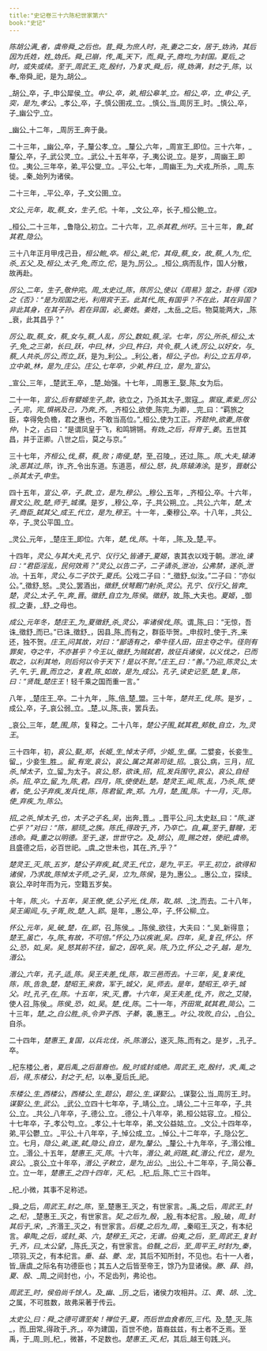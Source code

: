 ```yaml
---
title:"史记卷三十六陈杞世家第六"
book:"史记"
---
```

_陈胡公满_者，_虞帝舜_之后也。昔_舜_为庶人时，_尧_妻之二女，居于_妫汭_，其后因为氏姓，姓_妫氏_。_舜_已崩，传_禹_天下，而_舜_子_商均_为封国。_夏后_之时，或失或续。至于_周武王_克_殷纣_，乃复求_舜_后，得_妫满_，封之于_陈_，以奉_帝舜_祀，是为_胡公_。

_胡公_卒，子_申公犀侯_立。_申公_卒，弟_相公皋羊_立。_相公_卒，立_申公_子_突_，是为_孝公_。_孝公_卒，子_慎公圉戎_立。_慎公_当_周厉王_时。_慎公_卒，子_幽公宁_立。

_幽公_十二年，_周厉王_奔于彘。

二十三年，_幽公_卒，子_釐公孝_立。_釐公_六年，_周宣王_即位。三十六年，_釐公_卒，子_武公灵_立。_武公_十五年卒，子_夷公说_立。是岁，_周幽王_即位。_夷公_三年卒，弟_平公燮_立。_平公_七年，_周幽王_为_犬戎_所杀，_周_东徙。_秦_始列为诸侯。

二十三年，_平公_卒，子_文公圉_立。

_文公_元年，取_蔡_女，生子_佗_。十年，_文公_卒，长子_桓公鲍_立。

_桓公_二十三年，_鲁隐公_初立。二十六年，_卫_杀其君_州吁_。三十三年，_鲁_弑其君_隐公_。

三十八年正月甲戌己丑，_桓公鲍_卒。_桓公_弟_佗_，其母_蔡_女，故_蔡_人为_佗_杀_五父_及_桓公_太子_免_而立_佗_，是为_厉公_。_桓公_病而乱作，国人分散，故再赴。

_厉公_二年，生子_敬仲完_。_周_太史过_陈_，_陈厉公_使以《周易》筮之，卦得《观》之《否》：“是为观国之光，利用宾于王。此其代_陈_有国乎？不在此，其在异国？非此其身，在其子孙。若在异国，必_姜姓_。_姜姓_，_太岳_之后。物莫能两大，_陈_衰，此其昌乎？”

_厉公_取_蔡_女，_蔡_女与_蔡_人乱，_厉公_数如_蔡_淫。七年，_厉公_所杀_桓公_太子_免_之三弟，长曰_跃_，中曰_林_，少曰_杵臼_，共令_蔡_人诱_厉公_以好女，与_蔡_人共杀_厉公_而立_跃_，是为_利公_。_利公_者，_桓公_子也。_利公_立五月卒，立中弟_林_，是为_庄公_。_庄公_七年卒，少弟_杵臼_立，是为_宣公_。

_宣公_三年，_楚武王_卒，_楚_始强。十七年，_周惠王_娶_陈_女为后。

二十一年，_宣公_后有嬖姬生子_款_，欲立之，乃杀其太子_禦寇_。_禦寇_素爱_厉公_子_完_，_完_惧祸及己，乃奔_齐_。_齐桓公_欲使_陈完_为卿，_完_曰：“羁旅之臣，幸得免负檐，君之惠也，不敢当高位。”_桓公_使为工正。_齐懿仲_欲妻_陈敬仲_，卜之，占曰：“是谓凤皇于飞，和鸣锵锵。_有妫_之后，将育于_姜_。五世其昌，并于正卿。八世之后，莫之与京。”

三十七年，_齐桓公_伐_蔡_，_蔡_败；南侵_楚_，至_召陵_，还过_陈_。_陈_大夫_辕涛涂_恶其过_陈_，诈_齐_令出东道。东道恶，_桓公_怒，执_陈辕涛涂_。是岁，_晋献公_杀其太子_申生_。

四十五年，_宣公_卒，子_款_立，是为_穆公_。_穆公_五年，_齐桓公_卒。十六年，_晋文公_败_楚_师于_城濮_。是岁，_穆公_卒，子_共公朔_立。_共公_六年，_楚_太子_商臣_弑其父_成王_代立，是为_穆王_。十一年，_秦穆公_卒。十八年，_共公_卒，子_灵公平国_立。

_灵公_元年，_楚庄王_即位。六年，_楚_伐_陈_。十年，_陈_及_楚_平。

十四年，_灵公_与其大夫_孔宁_、_仪行父_皆通于_夏姬_，衷其衣以戏于朝。_泄冶_谏曰：“君臣淫乱，民何效焉？”_灵公_以告二子，二子请杀_泄冶_，公弗禁，遂杀_泄冶_。十五年，_灵公_与二子饮于_夏氏_。公戏二子曰：“_徵舒_似汝。”二子曰：“亦似公。”_徵舒_怒。_灵公_罢酒出，_徵舒_伏弩厩门射杀_灵公_。_孔宁_、_仪行父_皆奔_楚_，_灵公_太子_午_奔_晋_。_徵舒_自立为_陈侯_。_徵舒_，故_陈_大夫也。_夏姬_，_御叔_之妻，_舒_之母也。

_成公_元年冬，_楚庄王_为_夏徵舒_杀_灵公_，率诸侯伐_陈_。谓_陈_曰：“无惊，吾诛_徵舒_而已。”已诛_徵舒_，因县_陈_而有之，群臣毕贺。_申叔时_使于_齐_来还，独不贺。_庄王_问其故，对曰：“鄙语有之，牵牛径人田，田主夺之牛。径则有罪矣，夺之牛，不亦甚乎？今王以_徵舒_为贼弑君，故征兵诸侯，以义伐之，已而取之，以利其地，则后何以令于天下！是以不贺。”_庄王_曰：“善。”乃迎_陈灵公_太子_午_于_晋_而立之，复君_陈_如故，是为_成公_。_孔子_读史记至_楚_复_陈_，曰：“贤哉_楚庄王_！轻千乘之国而重一言。”

八年，_楚庄王_卒。二十九年，_陈_倍_楚_盟。三十年，_楚共王_伐_陈_。是岁，_成公_卒，子_哀公弱_立。_楚_以_陈_丧，罢兵去。

_哀公_三年，_楚_围_陈_，复释之。二十八年，_楚公子围_弑其君_郏敖_自立，为_灵王_。

三十四年，初，_哀公_娶_郑_，_长姬_生_悼太子师_，_少姬_生_偃_。二嬖妾，长妾生_留_，少妾生_胜_。_留_有宠_哀公_，_哀公_属之其弟司徒_招_。_哀公_病，三月，_招_杀_悼太子_，立_留_为太子。_哀公_怒，欲诛_招_，_招_发兵围守_哀公_，_哀公_自经杀。_招_卒立_留_为_陈_君。四月，_陈_使使赴_楚_。_楚灵王_闻_陈_乱，乃杀_陈_使者，使_公子弃疾_发兵伐_陈_，_陈君留_奔_郑_。九月，_楚_围_陈_。十一月，灭_陈_。使_弃疾_为_陈公_。

_招_之杀_悼太子_也，太子之子名_吴_，出奔_晋_。_晋平公_问_太史赵_曰：“_陈_遂亡乎？”对曰：“_陈_，_颛顼_之族。_陈氏_得政于_齐_，乃卒亡。自_幕_至于_瞽瞍_，无违命。_舜_重之以明德。至于_遂_，世世守之。及_胡公_，_周_赐之姓，使祀_虞帝_。且盛德之后，必百世祀。_虞_之世未也，其在_齐_乎？”

_楚灵王_灭_陈_五岁，_楚公子弃疾_弑_灵王_代立，是为_平王_。_平王_初立，欲得和诸侯，乃求故_陈悼太子师_之子_吴_，立为_陈侯_，是为_惠公_。_惠公_立，探续_哀公_卒时年而为元，空籍五岁矣。

十年，_陈_火。十五年，_吴王僚_使_公子光_伐_陈_，取_胡_、_沈_而去。二十八年，_吴王阖闾_与_子胥_败_楚_入_郢_。是年，_惠公_卒，子_怀公柳_立。

_怀公_元年，_吴_破_楚_，在_郢_，召_陈侯_。_陈侯_欲往，大夫曰：“_吴_新得意；_楚王_虽亡，与_陈_有故，不可倍。”_怀公_乃以疾谢_吴_。四年，_吴_复召_怀公_。_怀公_恐，如_吴_。_吴_怒其前不往，留之，因卒_吴_。_陈_乃立_怀公_之子_越_，是为_湣公_。

_湣公_六年，_孔子_适_陈_。_吴王夫差_伐_陈_，取三邑而去。十三年，_吴_复来伐_陈_，_陈_告急_楚_，_楚昭王_来救，军于_城父_，_吴_师去。是年，_楚昭王_卒于_城父_。时_孔子_在_陈_。十五年，_宋_灭_曹_。十六年，_吴王夫差_伐_齐_，败之_艾陵_，使人召_陈侯_。_陈侯_恐，如_吴_。_楚_伐_陈_。二十一年，_齐田常_弑其君_简公_。二十三年，_楚_之_白公胜_杀_令尹子西_、_子綦_，袭_惠王_。_叶公_攻败_白公_，_白公_自杀。

二十四年，_楚惠王_复国，以兵北伐，杀_陈湣公_，遂灭_陈_而有之。是岁，_孔子_卒。

_杞东楼公_者，_夏后禹_之后苗裔也。_殷_时或封或绝。_周武王_克_殷纣_，求_禹_之后，得_东楼公_，封之于_杞_，以奉_夏后氏_祀。

_东楼公_生_西楼公_，_西楼公_生_题公_，_题公_生_谋娶公_。_谋娶公_当_周厉王_时。_谋娶公_生_武公_。_武公_立四十七年卒，子_靖公_立。_靖公_二十三年卒，子_共公_立。_共公_八年卒，子_德公_立。_德公_十八年卒，弟_桓公姑容_立。_桓公_十七年卒，子_孝公匄_立。_孝公_十七年卒，弟_文公益姑_立。_文公_十四年卒，弟_平公鬱_立。_平公_十八年卒，子_悼公成_立。_悼公_十二年卒，子_隐公乞_立。七月，_隐公_弟_遂_弑_隐公_自立，是为_釐公_。_釐公_十九年卒，子_湣公维_立。_湣公_十五年，_楚惠王_灭_陈_。十六年，_湣公_弟_阏路_弑_湣公_代立，是为_哀公_。_哀公_立十年卒，_湣公_子敕立，是为_出公_。_出公_十二年卒，子_简公春_立。立一年，_楚惠王_之四十四年，灭_杞_。_杞_后_陈_亡三十四年。

_杞_小微，其事不足称述。

_舜_之后，_周武王_封之_陈_，至_楚惠王_灭之，有世家言。_禹_之后，_周武王_封之_杞_，_楚惠王_灭之，有世家言。_契_之后为_殷_，_殷_有本纪言。_殷_破，_周_封其后于_宋_，_齐湣王_灭之，有世家言。_后稷_之后为_周_，_秦昭王_灭之，有本纪言。_皋陶_之后，或封_英_、_六_，_楚穆王_灭之，无谱。_伯夷_之后，至_周武王_复封于_齐_，曰_太公望_，_陈氏_灭之，有世家言。_伯翳_之后，至_周平王_时封为_秦_，_项羽_灭之，有本纪言。_垂_、_益_、_夔_、_龙_，其后不知所封，不见也。右十一人者，皆_唐虞_之际名有功德臣也；其五人之后皆至帝王，馀乃为显诸侯。_滕_、_薛_、_驺_，_夏_、_殷_、_周_之间封也，小，不足齿列，弗论也。

_周武王_时，侯伯尚千馀人。及_幽_、_厉_之后，诸侯力攻相并。_江_、_黄_、_胡_、_沈_之属，不可胜数，故弗采著于传云。

_太史公_曰：_舜_之德可谓至矣！禅位于_夏_，而后世血食者历_三代_。及_楚_灭_陈_，而_田常_得政于_齐_，卒为建国，百世不绝，苗裔兹兹，有土者不乏焉。至禹，于_周_则_杞_，微甚，不足数也。_楚惠王_灭_杞_，其后_越王句践_兴。
